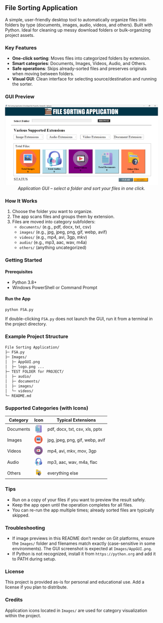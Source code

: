 ## File Sorting Application

A simple, user-friendly desktop tool to automatically organize files into folders by type (documents, images, audio, videos, and others). Built with Python. Ideal for cleaning up messy download folders or bulk-organizing project assets.

### Key Features
- **One-click sorting**: Moves files into categorized folders by extension.
- **Smart categories**: Documents, Images, Videos, Audio, and Others.
- **Safe operations**: Skips already-sorted files and preserves originals when moving between folders.
- **Visual GUI**: Clean interface for selecting source/destination and running the sorter.

### GUI Preview
<p align="center">
  <img src="Images/AppGUI.png" alt="App GUI" width="700"/>
  <br/>
  <em>Application GUI – select a folder and sort your files in one click.</em>
  
</p>

### How It Works
1. Choose the folder you want to organize.
2. The app scans files and groups them by extension.
3. Files are moved into category subfolders:
   - `documents/` (e.g., pdf, docx, txt, csv)
   - `images/` (e.g., jpg, jpeg, png, gif, webp, avif)
   - `videos/` (e.g., mp4, avi, 3gp, mkv)
   - `audio/` (e.g., mp3, aac, wav, m4a)
   - `others/` (anything uncategorized)

### Getting Started
#### Prerequisites
- Python 3.8+
- Windows PowerShell or Command Prompt

#### Run the App
```bash
python FSA.py
```

If double-clicking `FSA.py` does not launch the GUI, run it from a terminal in the project directory.

### Example Project Structure
```text
File Sorting Application/
├─ FSA.py
├─ Images/
│  ├─ AppGUI.png
│  ├─ logo.png ...
├─ TEST FOLDER for PROJECT/
│  ├─ audio/
│  ├─ documents/
│  ├─ images/
│  └─ videos/
└─ README.md
```

### Supported Categories (with Icons)

| Category | Icon | Typical Extensions |
|---|---|---|
| Documents | <img src="Images/doclogo.png" alt="Documents" width="28"/> | pdf, docx, txt, csv, xls, pptx |
| Images | <img src="Images/imagelogo.png" alt="Images" width="28"/> | jpg, jpeg, png, gif, webp, avif |
| Videos | <img src="Images/ovideologo.png" alt="Videos" width="28"/> | mp4, avi, mkv, mov, 3gp |
| Audio | <img src="Images/oaudiologo.png" alt="Audio" width="28"/> | mp3, aac, wav, m4a, flac |
| Others | <img src="Images/otherlogo.png" alt="Others" width="28"/> | everything else |

### Tips
- Run on a copy of your files if you want to preview the result safely.
- Keep the app open until the operation completes for all files.
- You can re-run the app multiple times; already sorted files are typically skipped.

### Troubleshooting
- If image previews in this README don’t render on Git platforms, ensure the `Images/` folder and filenames match exactly (case-sensitive in some environments). The GUI screenshot is expected at `Images/AppGUI.png`.
- If Python is not recognized, install it from `https://python.org` and add it to PATH during setup.

### License
This project is provided as-is for personal and educational use. Add a license if you plan to distribute.

### Credits
Application icons located in `Images/` are used for category visualization within the project.
